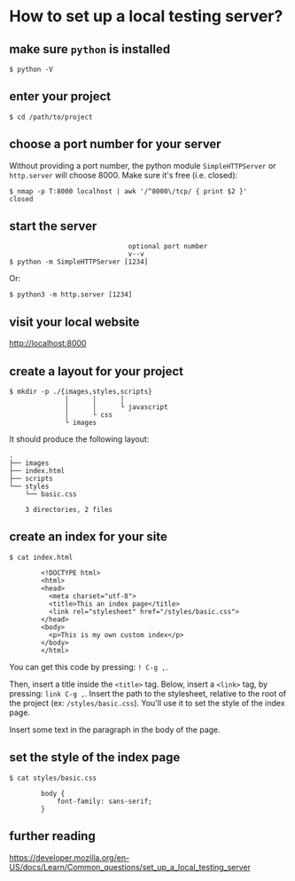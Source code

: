 # How to set up a local testing server?
## make sure `python` is installed

    $ python -V

## enter your project

    $ cd /path/to/project

## choose a port number for your server

Without  providing  a  port  number, the  python  module  `SimpleHTTPServer`  or
`http.server` will choose 8000.  Make sure it's free (i.e. closed):

    $ nmap -p T:8000 localhost | awk '/^8000\/tcp/ { print $2 }'
    closed

## start the server

                                  optional port number
                                  v--v
    $ python -m SimpleHTTPServer [1234]

Or:

    $ python3 -m http.server [1234]

## visit your local website

<http://localhost:8000>

## create a layout for your project

    $ mkdir -p ./{images,styles,scripts}
                  │      │      │
                  │      │      └ javascript
                  │      └ css
                  └ images

It should produce the following layout:

    .
    ├── images
    ├── index.html
    ├── scripts
    └── styles
        └── basic.css

        3 directories, 2 files

## create an index for your site

    $ cat index.html

            <!DOCTYPE html>
            <html>
            <head>
              <meta charset="utf-8">
              <title>This an index page</title>
              <link rel="stylesheet" href="/styles/basic.css">
            </head>
            <body>
              <p>This is my own custom index</p>
            </body>
            </html>

You can get this code by pressing: `! C-g ,`.

Then, insert a title inside the `<title>` tag.  Below, insert a `<link>` tag, by
pressing: `link C-g ,`.  Insert the path to the stylesheet, relative to the root
of the project (ex: `/styles/basic.css`).  You'll use it to set the style of the
index page.

Insert some text in the paragraph in the body of the page.

## set the style of the index page

    $ cat styles/basic.css

            body {
                font-family: sans-serif;
            }

## further reading

<https://developer.mozilla.org/en-US/docs/Learn/Common_questions/set_up_a_local_testing_server>
